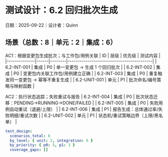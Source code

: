 # 测试设计：6.2 回归批次生成

日期：2025-09-22｜设计者：Quinn

## 场景（总数：8｜单元：2｜集成：6）

AC1：根据变更包生成批次；与工作包/用例关联
| ID           | 层级 | 优先级 | 测试内容                                 |
|--------------|------|--------|------------------------------------------|
| 6.2-INT-001  | 集成 | P0     | 单一变更包 → 生成 1 个回归批次           |
| 6.2-INT-002  | 集成 | P0     | 变更包内关联工作包/用例建立正确           |
| 6.2-INT-003  | 集成 | P0     | 重复触发同一变更包 → 幂等不重复生成       |
| 6.2-UNIT-001 | 单元 | P1     | 批次命名/编号策略与映射函数               |

AC2：执行状态追踪；失败重试与报告
| 6.2-INT-004  | 集成 | P0     | 批次状态迁移：PENDING→RUNNING→DONE/FAILED |
| 6.2-INT-005  | 集成 | P0     | 失败用例自动重试（退避/上限）             |
| 6.2-INT-006  | 集成 | P1     | 报告生成：总体通过率/失败明细/重试次数     |
| 6.2-UNIT-002 | 单元 | P1     | 状态机/重试策略边界（上限/黑名单）         |

```yaml
test_design:
  scenarios_total: 8
  by_level: { unit: 2, integration: 6 }
  by_priority: { p0: 5, p1: 3 }
  coverage_gaps: []
```

